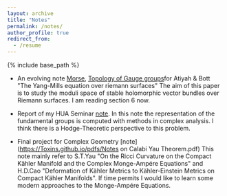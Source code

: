 ```yaml
---
layout: archive
title: "Notes"
permalink: /notes/
author_profile: true
redirect_from:
  - /resume
---
```


{% include base_path %}

* An evolving note [Morse](https://Toxins.github.io/pdfs/NotesforYangmills.pdf), [Topology of Gauge groups](https://Toxins.github.io/pdfs/Section2.pdf)for Atiyah & Bott "The Yang-Mills equation over riemann surfaces" The aim of this paper is to study the moduli space of stable holomorphic vector bundles over Riemann surfaces. I am reading section 6 now.

* Report of my HUA Seminar [note](https://Toxins.github.io/pdfs/huaseminar.pdf). In this note the representation of the fundamental groups is computed with methods in complex analysis. I think there is a Hodge-Theoretic perspective to this problem. 

* Final project for Complex Geometry [note](https://Toxins.github.io/pdfs/Notes on Calabi Yau Theorem.pdf) This note mainly refer to S.T.Yau "On the Ricci Curvature on the Compact Kähler Manifold and the Complex Monge-Ampére Equations" and H.D.Cao "Deformation of Kähler Metrics to Kähler-Einstein Metrics on Compact Kähler Manifolds". If time permits I would like to learn some modern approaches to the Monge-Ampére Equations.
